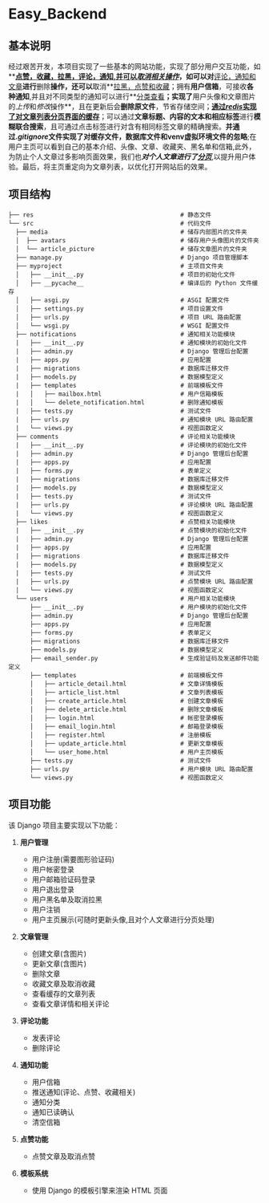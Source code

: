 # Easy_Backend


## 基本说明

​        经过艰苦开发，本项目实现了一些基本的网站功能，实现了部分用户交互功能，如**<strong><u>点赞，收藏，拉黑，评论，通知,并可以*取消相关操作*</u></strong>**，如可以对**<u>评论，通知和文章</u>**进行**删除**操作，还可以**取消**<u>拉黑，点赞和收藏</u>；拥有**用户信箱**，可接收**各种通知**,并且对不同类型的通知可以进行**<u>分类查看</u>**；实现了**用户头像和文章图片的*上传*和*修改*操作**，且在更新后会**删除原文件**，节省存储空间；<u>**通过*redis*实现了对文章列表分页界面的缓存**</u>；可以通过**文章标题、内容的文本和相应标签**进行**模糊联合搜索**，且可通过点击标签进行对含有相同标签文章的精确搜索。**并通过.*gitignore*文件实现了对缓存文件，数据库文件和venv虚拟环境文件的忽略**;在用户主页可以看到自己的基本介绍、头像、文章、收藏夹、黑名单和信箱,此外，为防止个人文章过多影响页面效果，我们也<em>**对个人文章进行了<u>分页</u>**</em>,以提升用户体验。最后，将主页重定向为文章列表，以优化打开网站后的效果。

## 项目结构

```
├── res                                         # 静态文件
└── src                                         # 代码文件
  ├── media                                     # 储存内部图片的文件夹
  │  ├── avatars                                # 储存用户头像图片的文件夹
  │  └── article_picture                        # 储存文章图片的文件夹
  ├── manage.py                                 # Django 项目管理脚本
  ├── myproject                                 # 主项目文件夹
  │   ├── __init__.py                           # 项目的初始化文件
  │   ├── __pycache__                           # 编译后的 Python 文件缓存 
  │   ├── asgi.py                               # ASGI 配置文件
  │   ├── settings.py                           # 项目设置文件
  │   ├── urls.py                               # 项目 URL 路由配置
  │   └── wsgi.py                               # WSGI 配置文件
  ├── notifications                             # 通知相关功能模块
  |   ├── __init__.py                           # 通知模块的初始化文件
  |   ├── admin.py                              # Django 管理后台配置
  |   ├── apps.py                               # 应用配置
  |   ├── migrations                            # 数据库迁移文件
  |   ├── models.py                             # 数据模型定义
  |   ├── templates                             # 前端模板文件
  |   │   ├── mailbox.html                      # 用户信箱模板
  |   │   └── delete_notification.html          # 删除通知模板
  |   ├── tests.py                              # 测试文件
  |   ├── urls.py                               # 通知模块 URL 路由配置
  |   └── views.py                              # 视图函数定义
  ├── comments                                  # 评论相关功能模块
  |   ├── __init__.py                           # 评论模块的初始化文件
  |   ├── admin.py                              # Django 管理后台配置
  |   ├── apps.py                               # 应用配置
  |   ├── forms.py                              # 表单定义
  |   ├── migrations                            # 数据库迁移文件
  |   ├── models.py                             # 数据模型定义
  |   ├── tests.py                              # 测试文件
  |   ├── urls.py                               # 评论模块 URL 路由配置
  |   └── views.py                              # 视图函数定义
  ├── likes                                     # 点赞相关功能模块
  |   ├── __init__.py                           # 点赞模块的初始化文件
  |   ├── admin.py                              # Django 管理后台配置
  |   ├── apps.py                               # 应用配置
  |   ├── migrations                            # 数据库迁移文件
  |   ├── models.py                             # 数据模型定义
  |   ├── tests.py                              # 测试文件
  |   ├── urls.py                               # 点赞模块 URL 路由配置
  |   └── views.py                              # 视图函数定义
  └── users                                     # 用户相关功能模块
      ├── __init__.py                           # 用户模块的初始化文件
      ├── admin.py                              # Django 管理后台配置
      ├── apps.py                               # 应用配置
      ├── forms.py                              # 表单定义
      ├── migrations                            # 数据库迁移文件
      ├── models.py                             # 数据模型定义
      ├── email_sender.py                       # 生成验证码及发送邮件功能定义
      ├── templates                             # 前端模板文件
      │   ├── article_detail.html               # 文章详情模板
      │   ├── article_list.html                 # 文章列表模板
      │   ├── create_article.html               # 创建文章模板
      │   ├── delete_article.html               # 删除文章模板
      │   ├── login.html                        # 帐密登录模板
      │   ├── email_login.html                  # 邮箱登录模板
      │   ├── register.html                     # 注册模板
      │   ├── update_article.html               # 更新文章模板
      │   └── user_home.html                    # 用户主页模板
      ├── tests.py                              # 测试文件
      ├── urls.py                               # 用户模块 URL 路由配置
      └── views.py                              # 视图函数定义
```

## 项目功能

该 Django 项目主要实现以下功能：

1. **用户管理**
   - 用户注册(需要图形验证码)
   - 用户帐密登录
   - 用户邮箱验证码登录
   - 用户退出登录
   - 用户黑名单及取消拉黑
   - 用户注销
   - 用户主页展示(可随时更新头像,且对个人文章进行分页处理)


2. **文章管理**
   - 创建文章(含图片)
   - 更新文章(含图片)
   - 删除文章
   - 收藏文章及取消收藏
   - 查看缓存的文章列表
   - 查看文章详情和相关评论
3. **评论功能**
   - 发表评论
   - 删除评论
4. **通知功能**
   - 用户信箱
   - 推送通知(评论、点赞、收藏相关)
   - 通知分类
   - 通知已读确认
   - 清空信箱
5. **点赞功能**
   - 点赞文章及取消点赞
6. **模板系统**
   - 使用 Django 的模板引擎来渲染 HTML 页面



